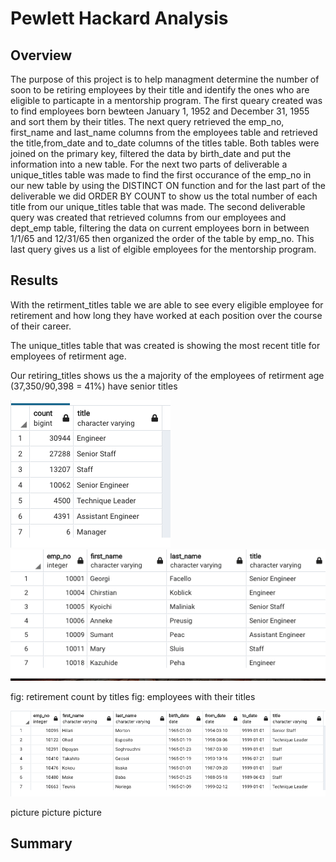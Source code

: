 # Pewlett Hackard Analysis
## Overview
The purpose of this project is to help managment determine the number of soon to be retiring employees by their title and identify the ones who are eligible to particapte in a mentorship program. The first queary created was to find employees born bewteen January 1, 1952 and December 31, 1955 and sort them by their titles.  The next query retrieved the emp_no, first_name and last_name columns from the employees table and retrieved the title,from_date and to_date columns of the titles table. Both tables were joined on the primary key, filtered the data by birth_date and put the information into a new table.  For the next two parts of deliverable a unique_titles table was made to find the first occurance of the emp_no in our new table by using the DISTINCT ON function and for the last part of the deliverable we did ORDER BY COUNT to show us the total number of each title from our unique_titles table that was made.   The second deliverable query was created that retrieved columns from our employees and dept_emp table, filtering the data on current employees born in between 1/1/65 and 12/31/65 then organized the order of the table by emp_no.  This last query gives us a list of elgible employees for the mentorship program. 

## Results
With the retirment_titles table we are able to see every eligible employee for retirement and how long they have worked at each position over the course of their career.

The unique_titles table that was created is showing the most recent title for employees of retirment age.

Our retiring_titles shows us the a majority of the employees of retirment age (37,350/90,398 = 41%) have senior titles

![](retiring_count.png) ![](unique_titles.png)

fig: retirement count by titles       fig: employees with their titles


![](mentorship_list.png)


picture
picture
picture 


## Summary
